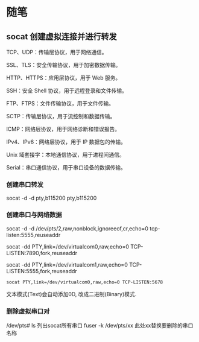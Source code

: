 # 随笔
## socat 创建虚拟连接并进行转发

TCP、UDP：传输层协议，用于网络通信。

SSL、TLS：安全传输协议，用于加密数据传输。

HTTP、HTTPS：应用层协议，用于 Web 服务。

SSH：安全 Shell 协议，用于远程登录和文件传输。

FTP、FTPS：文件传输协议，用于文件传输。

SCTP：传输层协议，用于流控制和数据传输。

ICMP：网络层协议，用于网络诊断和错误报告。

IPv4、IPv6：网络层协议，用于 IP 数据包的传输。

Unix 域套接字：本地通信协议，用于进程间通信。

Serial：串口通信协议，用于串口设备的数据传输。

### 创建串口转发 
socat -d -d pty,b115200 pty,b115200
### 创建串口与网络数据
socat -d -d /dev/pts/2,raw,nonblock,ignoreeof,cr,echo=0 tcp-listen:5555,reuseaddr

socat -dd PTY,link=/dev/virtualcom0,raw,echo=0 TCP-LISTEN:7890,fork,reuseaddr

socat -dd PTY,link=/dev/virtualcom1,raw,echo=0 TCP-LISTEN:5555,fork,reuseaddr

`socat PTY,link=/dev/virtualcom0,raw,echo=0 TCP-LISTEN:5678`

文本模式(Text)会自动添加0D, 改成二进制(Binary)模式.


### 删除虚拟串口对
/dev/pts# ls
列出socat所有串口
fuser -k /dev/pts/xx
此处xx替换要删除的串口名称